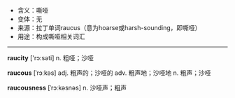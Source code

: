 - <span class="definition">含义：嘶哑</span>
- <span class="definition">变体：无</span>
- <span class="definition">来源：拉丁单词raucus（意为hoarse或harsh-sounding，即嘶哑）</span>
- <span class="definition">用途：构成嘶哑相关词汇</span>


---


<span class="vocabulary">**raucity**</span> ['rɔ:sәti] n. 粗哑；沙哑

<span class="vocabulary">**raucous**</span> [ˈrɔːkəs] adj. 粗声的；沙哑的 adv. 粗声地；沙哑地 n. 粗声；沙哑

<span class="vocabulary">**raucousness**</span> [ˈrɔːkəsnəs] n. 沙哑声；粗声
